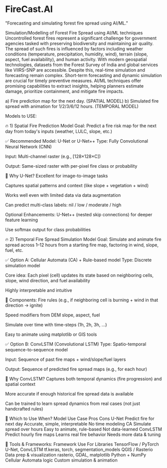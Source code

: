 # FireCast.AI
"Forecasting and simulating forest fire spread using AI/ML."

Simulation/Modelling of Forest Fire Spread using AI/ML techniques
Uncontrolled forest fires represent a significant challenge for government agencies tasked with preserving biodiversity and maintaining air quality. The spread of such fires is influenced by factors including weather conditions (temperature, precipitation, humidity, wind), terrain (slope, aspect, fuel availability), and human activity. With modern geospatial technologies, datasets from the Forest Survey of India and global services like VIIRS-SNP are accessible. Despite this, real-time simulation and forecasting remain complex. Short-term forecasting and dynamic simulation are crucial for timely preventive measures. AI/ML techniques offer promising capabilities to extract insights, helping planners estimate damage, prioritize containment, and mitigate fire impacts.

a) Fire prediction map for the next day. (SPATIAL MODEL)
b) Simulated fire spread with animation for 1/2/3/6/12 hours. (TEMPORAL MODEL)

Models to USE:

🔥 1) Spatial Fire Prediction Model
Goal: Predict a fire risk map for the next day from today's inputs (weather, LULC, slope, etc.)

✅ Recommended Model: U-Net or U-Net++
Type: Fully Convolutional Neural Network (CNN)

Input: Multi-channel raster (e.g., [128×128×C])

Output: Same-sized raster with per-pixel fire class or probability

📌 Why U-Net?
Excellent for image-to-image tasks

Captures spatial patterns and context (like slope + vegetation + wind)

Works well even with limited data via data augmentation

Can predict multi-class labels: nil / low / moderate / high

Optional Enhancements:
U-Net++ (nested skip connections) for deeper feature learning

Use softmax output for class probabilities

🔥 2) Temporal Fire Spread Simulation Model
Goal: Simulate and animate fire spread across 1–12 hours from a starting fire map, factoring in wind, slope, fuel, etc.

✅ Option A: Cellular Automata (CA) + Rule-based model
Type: Discrete simulation model

Core idea: Each pixel (cell) updates its state based on neighboring cells, slope, wind direction, and fuel availability

Highly interpretable and intuitive

🔧 Components:
Fire rules (e.g., if neighboring cell is burning + wind in that direction → ignite)

Speed modifiers from DEM slope, aspect, fuel

Simulate over time with time-steps (1h, 2h, 3h, …)

Easy to animate using matplotlib or GIS tools

✅ Option B: ConvLSTM (Convolutional LSTM)
Type: Spatio-temporal sequence-to-sequence model

Input: Sequence of past fire maps + wind/slope/fuel layers

Output: Sequence of predicted fire spread maps (e.g., for each hour)

📌 Why ConvLSTM?
Captures both temporal dynamics (fire progression) and spatial context

More accurate if enough historical fire spread data is available

Can be trained to learn spread dynamics from real cases (not just handcrafted rules)

🚀 Which to Use When?
Model	Use Case	Pros	Cons
U-Net	Predict fire for next day	Accurate, simple, interpretable	No time modeling
CA	Simulate spread over hours	Easy to animate, rule-based	Not data-learned
ConvLSTM	Predict hourly fire maps	Learns real fire behavior	Needs more data & tuning

🧰 Tools & Frameworks:
Framework	Use For	Libraries
TensorFlow / PyTorch	U-Net, ConvLSTM	tf.keras, torch, segmentation_models
QGIS / Rasterio	Data prep & visualization	rasterio, GDAL, matplotlib
Python + NumPy	Cellular Automata logic	Custom simulation & animation
